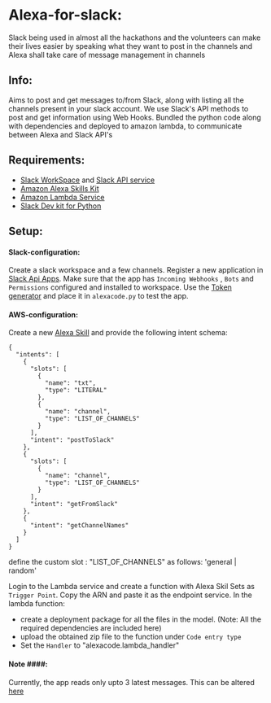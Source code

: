 # Alexa-for-slack: 
Slack being used in almost all the hackathons and the volunteers can make their lives easier by speaking what they want to post in the channels and Alexa shall take care of message management in channels

## Info: 
Aims to post and get messages to/from Slack, along with listing all the channels present in your slack account.
We use Slack's API methods to post and get information using Web Hooks. Bundled the python code along with dependencies and deployed to amazon lambda,
to communicate between Alexa and Slack API's

## Requirements:
* [Slack WorkSpace](https://slack.com/) and [Slack API service](https://api.slack.com/)
* [Amazon Alexa Skills Kit](https://developer.amazon.com/alexa-skills-kit/)
* [Amazon Lambda Service](https://console.aws.amazon.com/lambda/)
* [Slack Dev kit for Python](https://slackapi.github.io/python-slackclient/index.html)

## Setup:

#### Slack-configuration:
Create a slack workspace and a few channels. Register a new application in [Slack Api Apps](https://api.slack.com/apps). Make sure that the app has
`Incoming Webhooks` , `Bots` and `Permissions` configured and installed to workspace. Use the [Token generator](https://api.slack.com/custom-integrations/legacy-tokens) and place it in `alexacode.py` to test the app.

#### AWS-configuration:

Create a new [Alexa Skill](https://developer.amazon.com/alexa-skills-kit) and provide the following intent schema:
```
{
  "intents": [
    {
      "slots": [
        {
          "name": "txt",
          "type": "LITERAL"
        },
        {
          "name": "channel",
          "type": "LIST_OF_CHANNELS"
        }
      ],
      "intent": "postToSlack"
    },
    {
      "slots": [
        {
          "name": "channel",
          "type": "LIST_OF_CHANNELS"
        }
      ],
      "intent": "getFromSlack"
    },
    {
      "intent": "getChannelNames"
    }
  ]
}

```

define the custom slot : "LIST_OF_CHANNELS" as follows:
'general | random'



Login to the Lambda service and create a function with Alexa Skil Sets as `Trigger Point`. Copy the ARN and paste it as the endpoint service. In the lambda function:
*  create a deployment package for all the files in the model. (Note: All the required dependencies are included here)
*  upload the obtained zip file to the function under `Code entry type`
*  Set the `Handler` to "alexacode.lambda_handler"

#### Note ####: 
Currently, the app reads only upto 3 latest messages. This can be altered [here](https://github.com/saipraneethyss/Alexa-for-slack/blob/643631438ecae823011c78b78b6956e0db333d2b/slack_system.py#L28)
